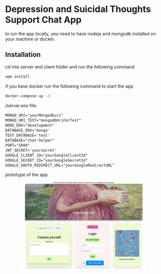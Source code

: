 
# Depression and Suicidal Thoughts Support Chat App

to run the app locally, you need to have nodejs and mongodb installed on your machine or docker.

## Installation

cd into server and client folder and run the following command

```bash
npm install
```

if you have docker run the following command to start the app

```bash
docker-compose up -d
```

/server.env file:

```env
MONGO_URI="yourMongodburi"
MONGO_URI_TEST="mongodbUriForTest"
NODE_ENV="development"
DATABASE_ENV='mongo'
TEST_DATABASE='test'
DATABASE="chat-helper"
PORT="5000"
JWT_SECRET='yoursecret'
GOOGLE_CLIENT_ID="yourGoogleClientId"
GOOGLE_SECRET_ID="yourGoogleSecretId"
GOOGLE_OAUTH_REDIRECT_URL="yourGoogleRedirectURL"
```

<!-- add image of the app -->

prototype of the app
<div style="text-align:center;">
  <img src="./Screenshot 2023-10-31 at 23.22.33.png" style="max-width:80%; display:block; margin:auto;">
</div>
